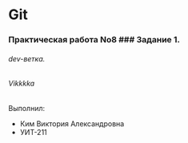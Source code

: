 # Git
### Практическая работа No8 ### Задание 1.
###### dev-ветка.
###### Vikkkka
Выполнил:
* Ким Виктория Александровна
* УИТ-211